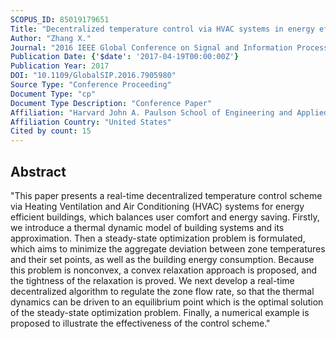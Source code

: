 ```yaml
---
SCOPUS_ID: 85019179651
Title: "Decentralized temperature control via HVAC systems in energy efficient buildings: An approximate solution procedure"
Author: "Zhang X."
Journal: "2016 IEEE Global Conference on Signal and Information Processing, GlobalSIP 2016 - Proceedings"
Publication Date: {'$date': '2017-04-19T00:00:00Z'}
Publication Year: 2017
DOI: "10.1109/GlobalSIP.2016.7905980"
Source Type: "Conference Proceeding"
Document Type: "cp"
Document Type Description: "Conference Paper"
Affiliation: "Harvard John A. Paulson School of Engineering and Applied Sciences"
Affiliation Country: "United States"
Cited by count: 15
---
```


## Abstract
"This paper presents a real-time decentralized temperature control scheme via Heating Ventilation and Air Conditioning (HVAC) systems for energy efficient buildings, which balances user comfort and energy saving. Firstly, we introduce a thermal dynamic model of building systems and its approximation. Then a steady-state optimization problem is formulated, which aims to minimize the aggregate deviation between zone temperatures and their set points, as well as the building energy consumption. Because this problem is nonconvex, a convex relaxation approach is proposed, and the tightness of the relaxation is proved. We next develop a real-time decentralized algorithm to regulate the zone flow rate, so that the thermal dynamics can be driven to an equilibrium point which is the optimal solution of the steady-state optimization problem. Finally, a numerical example is proposed to illustrate the effectiveness of the control scheme."
